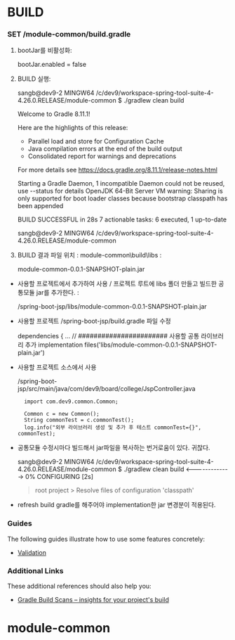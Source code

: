 # BUILD

### SET /module-common/build.gradle
1. bootJar를 비활성화:

	bootJar.enabled = false


1. BUILD 실행:

	sangb@dev9-2 MINGW64 /c/dev9/workspace-spring-tool-suite-4-4.26.0.RELEASE/module-common
	$ ./gradlew clean build

	Welcome to Gradle 8.11.1!

	Here are the highlights of this release:
	 - Parallel load and store for Configuration Cache
	 - Java compilation errors at the end of the build output
	 - Consolidated report for warnings and deprecations

	For more details see https://docs.gradle.org/8.11.1/release-notes.html

	Starting a Gradle Daemon, 1 incompatible Daemon could not be reused, use --status for details
	OpenJDK 64-Bit Server VM warning: Sharing is only supported for boot loader classes because bootstrap classpath has been appended

	BUILD SUCCESSFUL in 28s
	7 actionable tasks: 6 executed, 1 up-to-date

	sangb@dev9-2 MINGW64 /c/dev9/workspace-spring-tool-suite-4-4.26.0.RELEASE/module-common



1. BUILD 결과 파일 위치 : module-common\build\libs :

	module-common-0.0.1-SNAPSHOT-plain.jar

* 사용할 프로젝트에서 추가하여 사용 / 프로젝트 루트에 libs 폴더 만들고 빌드한 공통모듈 jar를 추가한다. :

	/spring-boot-jsp/libs/module-common-0.0.1-SNAPSHOT-plain.jar

* 사용할 프로젝트 /spring-boot-jsp/build.gradle 파일 수정

	dependencies {
	 	...
		// ####################### 사용할 공통 라이브러리 추가
	    implementation files('libs/module-common-0.0.1-SNAPSHOT-plain.jar')


* 사용할 프로젝트 소스에서 사용

	/spring-boot-jsp/src/main/java/com/dev9/board/college/JspController.java

		import com.dev9.common.Common;

		Common c = new Common();
		String commonTest = c.commonTest();
		log.info("외부 라이브러리 생성 및 추가 후 테스트 commonTest={}", commonTest);

* 공통모듈 수정시마다 빌드해서 jar파일을 복사하는 번거로움이 있다. 귀찮다.

	sangb@dev9-2 MINGW64 /c/dev9/workspace-spring-tool-suite-4-4.26.0.RELEASE/module-common
	$ ./gradlew clean build
	<-------------> 0% CONFIGURING [2s]
	> root project > Resolve files of configuration 'classpath'
* refresh build gradle를 해주어야 implementation한  jar 변경분이 적용된다.


### Guides
The following guides illustrate how to use some features concretely:

* [Validation](https://spring.io/guides/gs/validating-form-input/)

### Additional Links
These additional references should also help you:

* [Gradle Build Scans – insights for your project's build](https://scans.gradle.com#gradle)

# module-common
